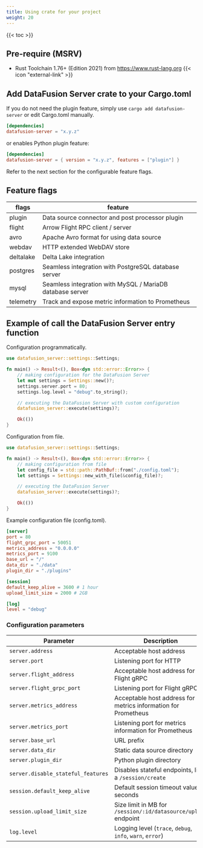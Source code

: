 ```yaml
---
title: Using crate for your project
weight: 20
---
```


{{< toc >}}

## Pre-require (MSRV)

* Rust Toolchain 1.76+ (Edition 2021) from https://www.rust-lang.org {{< icon "external-link" >}}

## Add DataFusion Server crate to your Cargo.toml

If you do not need the plugin feature, simply use `cargo add datafusion-server` or edit Cargo.toml manually.

```toml
[dependencies]
datafusion-server = "x.y.z"
```

or enables Python plugin feature:

```toml
[dependencies]
datafusion-server = { version = "x.y.z", features = ["plugin"] }
```

Refer to the next section for the configurable feature flags.

## Feature flags

| flags     | feature                                                   |
|-----------|-----------------------------------------------------------|
| plugin    | Data source connector and post processor plugin           |
| flight    | Arrow Flight RPC client / server                          |
| avro      | Apache Avro format for using data source                  |
| webdav    | HTTP extended WebDAV store                                |
| deltalake | Delta Lake integration                                    |
| postgres  | Seamless integration with PostgreSQL database server      |
| mysql     | Seamless integration with MySQL / MariaDB database server |
| telemetry | Track and expose metric information to Prometheus         |

## Example of call the DataFusion Server entry function

Configuration programmatically.

```rust
use datafusion_server::settings::Settings;

fn main() -> Result<(), Box<dyn std::error::Error>> {
    // making configuration for the DataFusion Server
    let mut settings = Settings::new()?;
    settings.server.port = 80;
    settings.log.level = "debug".to_string();

    // executing the DataFusion Server with custom configuration
    datafusion_server::execute(settings)?;

    Ok(())
}
```

Configuration from file.

```rust
use datafusion_server::settings::Settings;

fn main() -> Result<(), Box<dyn std::error::Error>> {
    // making configuration from file
    let config_file = std::path::PathBuf::from("./config.toml");
    let settings = Settings::new_with_file(&config_file)?;

    // executing the DataFusion Server
    datafusion_server::execute(settings)?;

    Ok(())
}
```

Example configuration file (config.toml).

```toml
[server]
port = 80
flight_grpc_port = 50051
metrics_address = "0.0.0.0"
metrics_port = 9100
base_url = "/"
data_dir = "./data"
plugin_dir = "./plugins"

[session]
default_keep_alive = 3600 # 1 hour
upload_limit_size = 2000 # 2GB

[log]
level = "debug"
```

### Configuration parameters

| Parameter                          | Description                                                    | Default     |
|------------------------------------|----------------------------------------------------------------|-------------|
| `server.address`                   | Acceptable host address                                        | `0.0.0.0`   |
| `server.port`                      | Listening port for HTTP                                        | `4000`      |
| `server.flight_address`            | Acceptable host address for Flight gRPC                        | `0.0.0.0`   |       
| `server.flight_grpc_port`          | Listening port for Flight gRPC                                 | `50051`     |
| `server.metrics_address`           | Acceptable host address for metrics information for Prometheus | `127.0.0.1` |       
| `server.metrics_port`              | Listening port for metrics information for Prometheus          | `9100`      |
| `server.base_url`                  | URL prefix                                                     | `/`         |
| `server.data_dir`                  | Static data source directory                                   | `./data`    |
| `server.plugin_dir`                | Python plugin directory                                        | `./plugin`  |
| `server.disable_stateful_features` | Disables stateful endpoints, like a `/session/create`          | `false`     |                          
| `session.default_keep_alive`       | Default session timeout value in seconds                       | `3600`      |
| `session.upload_limit_size`        | Size limit in MB for `/session/:id/datasource/upload` endpoint | `20`        |
| `log.level`                        | Logging level (`trace`, `debug`, `info`, `warn`, `error`)      | `info`      |
